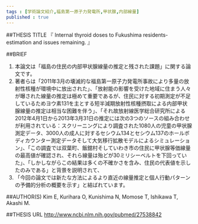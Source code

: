 ```yaml
--- 
tags : [学術論文紹介,福島第一原子力発電所,甲状腺,内部線量] 
published : true
---
```


##THESIS TITLE
『
Internal thyroid doses to Fukushima residents-estimation and issues remaining.
』
  
##BRIEF
1. 本論文は「福島の住民の内部甲状腺線量の推定と残された課題」に関する論文です。
1. 著者らは「2011年3月の壊滅的な福島第一原子力発電所事故により多量の放射性核種が環境中に放出された」、「放射能の影響を受けた地域に住まう人々が曝された線量の推定は極めて重要であるが、住民に対する初期測定が不足しているためヨウ素131を主とする短半減期放射性核種摂取による内部甲状腺線量の推定は相当な困難を伴う」、「それ故放射線医学総合研究所による2012年4月1日から2013年3月31日の推定には次の3つのソースの組み合わせが利用されている：スクリーニングにより調査された1080人の児童の甲状腺測定データ、3000人の成人に対するセシウム134とセシウム137のホールボディカウンター測定データそして大気移行拡散モデルによるシミュレーション」、「この調査では双葉町、飯舘村そしていわき市の住民に甲状腺等価線量の最高値が確認され、それら線量は殆どが30ミリシーベルトを下回っていた」、「しかしながらこの結果は多くの不確かさを含み、住民の代表値を示したのみである」と背景を説明されて、
1. 「今回の論文では新たな方法によるより直近の線量推定と個人行動パターンの予備的分析の概要を示す」と結ばれています。




##AUTHOR(S)
Kim E, Kurihara O, Kunishima N, Momose T, Ishikawa T, Akashi M.
  
##THESIS URL
[
http://www.ncbi.nlm.nih.gov/pubmed/27538842
](
http://www.ncbi.nlm.nih.gov/pubmed/27538842
)